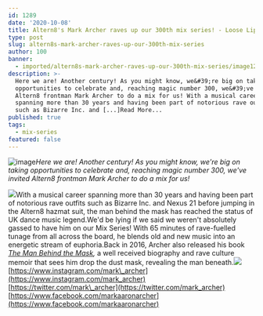 ```yaml
---
id: 1289
date: '2020-10-08'
title: Altern8's Mark Archer raves up our 300th mix series! - Loose Lips
type: post
slug: altern8s-mark-archer-raves-up-our-300th-mix-series
author: 100
banner:
  - imported/altern8s-mark-archer-raves-up-our-300th-mix-series/image1289.jpeg
description: >-
  Here we are! Another century! As you might know, we&#39;re big on taking
  opportunities to celebrate and, reaching magic number 300, we&#39;ve invited
  Altern8 frontman Mark Archer to do a mix for us! With a musical career
  spanning more than 30 years and having been part of notorious rave outfits
  such as Bizarre Inc. and [...]Read More...
published: true
tags:
  - mix-series
featured: false
---
```

![image](../imported/altern8s-mark-archer-raves-up-our-300th-mix-series/image1289.jpeg)_Here we are! Another century! As you might know, we're big on taking opportunities to celebrate and, reaching magic number 300, we've invited Altern8 frontman Mark Archer to do a mix for us!_

![](/wp-content/uploads/live/img/wysiwyg/5f7db4caaa6ce.jpg)With a musical career spanning more than 30 years and having been part of notorious rave outfits such as Bizarre Inc. and Nexus 21 before jumping in the Altern8 hazmat suit, the man behind the mask has reached the status of UK dance music legend.We'd be lying if we said we weren't absolutely gassed to have him on our Mix Series! With 65 minutes of rave-fuelled tunage from all across the board, he blends old and new music into an energetic stream of euphoria.Back in 2016, Archer also released his book [_The Man Behind the Mask_](https://www.amazon.com/Mark-Archer-Behind-Mask-2016/dp/0993473210)_,_ a well received biography and rave culture memoir that sees him drop the dust mask, revealing the man beneath.![](/wp-content/uploads/live/img/wysiwyg/5f7f00274174e.jpg)[https://www.instagram.com/mark\_archer](https://www.instagram.com/mark_archer)  
[https://twitter.com/mark\_archer](https://twitter.com/mark_archer)  
[https://www.facebook.com/markaaronarcher](https://www.facebook.com/markaaronarcher)